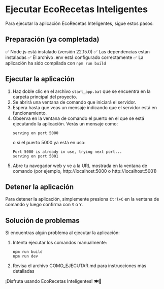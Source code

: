 # Ejecutar EcoRecetas Inteligentes

Para ejecutar la aplicación EcoRecetas Inteligentes, sigue estos pasos:

## Preparación (ya completada)

✅ Node.js está instalado (versión 22.15.0)
✅ Las dependencias están instaladas
✅ El archivo .env está configurado correctamente
✅ La aplicación ha sido compilada con `npm run build`

## Ejecutar la aplicación

1. Haz doble clic en el archivo `start_app.bat` que se encuentra en la carpeta principal del proyecto.
2. Se abrirá una ventana de comando que iniciará el servidor.
3. Espera hasta que veas un mensaje indicando que el servidor está en funcionamiento.
4. Observa en la ventana de comando el puerto en el que se está ejecutando la aplicación. Verás un mensaje como:
   ```
   serving on port 5000
   ```
   o si el puerto 5000 ya está en uso:
   ```
   Port 5000 is already in use, trying next port...
   serving on port 5001
   ```
5. Abre tu navegador web y ve a la URL mostrada en la ventana de comando (por ejemplo, http://localhost:5000 o http://localhost:5001)

## Detener la aplicación

Para detener la aplicación, simplemente presiona `Ctrl+C` en la ventana de comando y luego confirma con `S` o `Y`.

## Solución de problemas

Si encuentras algún problema al ejecutar la aplicación:

1. Intenta ejecutar los comandos manualmente:
   ```
   npm run build
   npm run dev
   ```
2. Revisa el archivo COMO_EJECUTAR.md para instrucciones más detalladas

¡Disfruta usando EcoRecetas Inteligentes! 🍽️🤖
